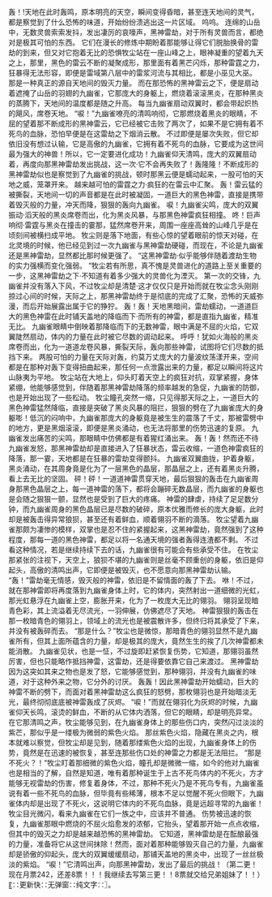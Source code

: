 轰！!天地在此时轰鸣，原本明亮的天空，瞬间变得昏暗，甚至连天地间的灵气，都是察觉到了什么恐怖的味道，开始纷纷溃逃出这一片区域。
呜呜。
连绵的山岳中，无数灵兽索索发抖，发出凄厉的哀嚎声，黑神雷劫，对于所有灵兽而言，都绝对是极其可怕的东西。
它们在漫长的修炼中期盼着那能够让得它们脱胎换骨的雷劫的到来，但又对它抱着无比的恐惧牧尘站在一座山峰之上，眼神凝重的望着九天之上，那里，黑色的雷云不断的凝聚成形，那里面有着黑芒闪烁，那种雷霆之力，狂暴得无法形容，即便是雷域第八层中的雷浆河流与其相比，都是小巫见大巫。
那是一种真正的源自天地间的毁灭力量。
而在那恐怖的黑神雷云之下，便是扇动着遮掩了山岳的羽翅的九幽雀，它那庞大的身躯上，燃烧着滚滚黑炎，在那种黑炎的蒸腾下，天地间的温度都是随之升高。
每当九幽雀扇动双翼时，都会带起炽热的飓风，席卷天地。
“唳！”九幽雀嘹亮的清鸣响彻，它那燃烧着黑炎的眼睛，不屈的望着那不断成形的黑神雷云，它已经被它击败了两次了，如果不是它拥有着不死鸟的血脉，恐怕早便是在这雷劫之下烟消云散。
不过即便是屡次失败，但它却依旧没有想过认输，它是高傲的九幽雀，它拥有着不死鸟的血脉，它要成为这世间最为强大的神兽！所以，它一定要进化成功！九幽雀仰天清鸣，庞大的双翼扇动着，再度向那黑神雷劫发出挑战，这一次·它不会再失败了！轰隆隆！不断成形的黑神雷劫似也是察觉到了九幽雀的挑战，顿时那黑云便是蠕动起来，一股可怕的天地之威，笼罩开来。
越来越可怕的雷霆之力·疯狂的在雷云中汇聚。
轰！雷云猛的被撕裂，天地间一切的声音都是在此时被凝固，一道巨大的黑色神雷，直接是携带着毁灭般的力量，冲天而降，狠狠的轰向九幽雀。
唳！九幽雀尖鸣，庞大的双翼振动·滔天般的黑炎席卷而出，化为黑炎风暴，与那黑色神雷疯狂相撞。
咚！巨声响彻·雷霆与黑炎在撞击的霎那，猛然席卷开来，周围一座座高耸的山峰几乎是在顷刻间被横扫成平地。
牧尘则是落下地面，有些心惊的望着眼前的惊天对碰，在北灵境的时候，他已经见到过一次九幽雀与黑神雷劫硬碰，而现在，不论是九幽雀还是黑神雷劫，显然都比那时候更强了。
“这黑神雷劫·似乎能够伴随着渡劫生物的实力强横而变化强弱。
”牧尘若有所思，真不愧是灵兽进化的道路上至关重要的一步，这黑神雷劫之下·不知道有着多少强大的灵兽化为湮灭。
第一次的交锋，九幽雀并没有落入下风，不过牧尘却是清楚·这才仅仅只是开始而就在牧尘念头刚刚掠过心间的时候，天际之上，那黑神雷劫终于是彻底的完成了汇聚，恐怖的天威弥漫，而后开始展露出属于它的狰狞。
轰！轰！天地黑暗间，雷劫蠕动，一道道巨大的黑色神雷在此时铺天盖地的降临而下·而所有的神雷，都是直指九幽雀，精准无比。
九幽雀眼睛中倒映着那降临而下的无数神雷，眼中满是不屈的火焰，它双翼陡然扇动，体内的力量在此时被它尽数的调动起来。
呼呼！犹如火海般的黑炎席卷而出，化为一道道龙卷风暴，撕裂天际，轰向那些神雷，试图将它们尽数的抵挡下来。
两股可怕的力量在天际对轰，约莫万丈庞大的力量波纹荡漾开来，空间都是在那种对轰下变得扭曲起来，那任何一点泄露出来的力量，都足以瞬间将这片山脉夷为平地。
牧尘站在大地上，仰头盯着天空上的疯狂对抗，双掌紧握，身体紧绷，他能够感觉到，伴随着那黑神雷劫降落的频率越发的急促，九幽雀的防御，也是开始出现了一些松动。
牧尘瞳孔突然一缩，只见得那天际之上，一道巨大的黑色神雷猛然降临，直接是突破了黑炎风暴的阻拦，狠狠的劈在了九幽雀庞大的身躯嘭！低沉的闷响中，九幽雀那庞大的身躯竟是被生生的震落了千丈，那被雷劈中的地方，更是黑烟滚滚，即便是黑炎涌动，也无法将那里的伤势迅速的复原。
九幽雀发出痛苦的尖鸣，那眼睛中仿佛都是有着猩红涌出来。
轰！轰！然而还不待九幽雀发怒，那黑神雷劫却是直接进入了狂暴状态，雷云收缩，一道色神雷疯狂的降落，那一霎，天地都是在狂暴的雷劫变得颤抖。
九幽雀双翼曲拢，护着身躯，黑炎涌动，在其周身竟是化为了一层黑色的晶层，那晶层之上，还有着黑炎升腾，看上去无比的坚固。
砰！砰！一道道神雷贯穿天地，最后狠狠的轰击在九幽雀周身那黑色晶层之上，每一道神雷的落下，都将会蹦碎无数晶层，而九幽雀的身躯也是会随之狠狠一颤，显然也是受到了巨大的疼痛。
神雷的肆虐，持续了足足数分钟，而九幽雀周身的黑色晶层已是尽数的破碎，原本优雅而修长的庞大身躯，此时却是被轰击得异常狼狈，甚至还有着鲜血，顺着翎羽不断的滴落。
牧尘望着九幽雀那颇为凄惨的模样，双掌也是忍不住的紧握起来，这黑神雷劫，竟然强到了这种程度，那每一道的黑色神雷，都足以将一名通天境的强者轰得连渣都不剩。
不过看这种情况，若是继续持续下去的话，九幽雀很有可能会有些承受不住。
在牧尘那紧张的注视下，天空上，狼狈不堪的九幽雀则是丝毫不顾重创的身躯，依旧是仰起头，高傲的清鸣出声，它即便是被毁灭，也不愿意向那黑神雷劫认输。
“轰！”雷劫毫无情感，毁灭般的神雷，依旧是不留情面的轰了下去。
咻！不过，就在那神雷即将再度落到九幽雀身体上时，它的体内，突然射出一道细微的光虹，那光虹悬浮在九幽雀上空，膨胀开来，化为了一枚庞大无比的翎羽。
翎羽呈现暗青色彩，其上流溢着无尽流光，一羽伸展，仿佛遮尽了天地。
神雷狠狠的轰击在那一枚暗青色的翎羽上，领域上的流光也是被震散许多，但终归将其承受了下来，并没有被轰碎而去。
“那是什么？”牧尘也是微惊，那暗青色的翎羽显然不是九幽雀所有，但其上面所蕴含的力量，却是极其的庞大，竟然生生的挨了几次神雷都未能消散。
九幽雀见状，也是一怔，不过旋即赶紧恢复伤势，它知道，那翎羽虽然厉害，但也只能略作抵挡神雷，这雷劫，还是得要依靠它自己来渡过。
黑神雷劫因为这突如其来之物也是发了怒，它能够感觉到，那种翎羽，并没有九幽雀的味道，对于这种外来之物，它分外的讨厌。
轰轰！因此黑神雷劫开始蠕动，巨大的神雷不断的劈下，而面对着黑神雷劫这么疯狂的怒劈，那枚翎羽也是开始暗淡无光，最终彻彻底底被神雷轰成了灰烬。
“唳！”而就在翎羽化为灰烬的时候，九幽雀仰天长鸣，滚烫的鲜血，不断的从它体内洒落，但它的眼睛，却是明亮异常。
在它那清鸣之声，牧尘能够见到，在九幽雀身体上的那些伤口内，突然闪过淡淡的紫芒，那似乎是一缕极为微弱的紫色火焰。
那丝紫色火焰，隐藏在黑炎之内，根本就难以察觉，但牧尘却是见到，随着那缕紫色火焰的出现，九幽雀身体上的伤势，竟然是在迅速的被恢复，甚至连那些伤口处的神雷之力都是无法阻拦。
“那是不死火？！”牧尘盯着那细微的紫色火焰，瞳孔却是微微一缩，如今的他对九幽雀也是相当的了解，自然是知道，唯有着那种诞生于上古不死鸟体内的不死火，方才能够无视雷劫的伤害，修复着身体，不过，那种不死火乃是不死鸟专有，九幽雀虽说有着一些不死鸟的血脉，但毕竟有些稀薄，根本不足以觉醒不死火但眼下，九幽雀体内却是出现了不死火，这说明它体内的不死鸟血脉，竟是远超寻常的九幽雀！牧尘目光微闪，看来九幽雀在它们一族之中，应该并不普通。
伤势被迅速的恢复，九幽雀那眼中燃烧的不屈火焰愈发的浓郁，它抬头，望着那开始一点点收缩，但其中的毁灭之力却是越来越恐怖的黑神雷劫。
它知道，黑神雷劫是在酝酿最强的力量，准备将它从这世间抹除！然而，面对着那种能够毁灭自己的力量，九幽雀却是骄傲的仰起头，庞大的双翼缓缓扇动，那铺天盖地的黑炎中，出现了一丝丝极淡的紫焰。
“唳！”它清鸣出声，向那黑神雷劫，发出了最后的挑战！（第二更！现在月票242，还差8票！！！我继续去写第三更！！8票就交给兄弟姐妹了！！）〖∷更新快∷无弹窗∷纯文字∷〗。
